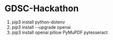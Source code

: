 # GDSC-Hackathon

1. pip3 install python-dotenv
2. pip3 install --upgrade openai
3. pip3 install openai pillow PyMuPDF pytesseract


